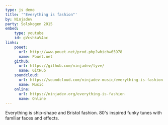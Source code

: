 ```yaml
---
type: js demo
title: '"Everything is fashion"'
by: Ninjadev
party: Solskogen 2015
embed:
    type: youtube
    id: gVcshkaV4oc
links:
    pouet:
      url: http://www.pouet.net/prod.php?which=65978
      name: Pouët.net
    github:
      url: https://github.com/ninjadev/tyve/
      name: GitHub
    soundcloud:
      url: https://soundcloud.com/ninjadev-music/everything-is-fashion
      name: Music
    online:
      url: https://ninjadev.org/everything-is-fashion
      name: Online
---
```


Everything is ship-shape and Bristol fashion. 80's inspired funky tunes with familiar faces and effects.
